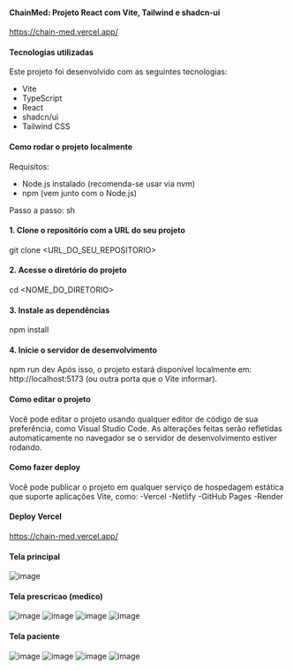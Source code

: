 #### ChainMed: Projeto React com Vite, Tailwind e shadcn-ui

https://chain-med.vercel.app/

#### Tecnologias utilizadas
Este projeto foi desenvolvido com as seguintes tecnologias:
- Vite
- TypeScript
- React
- shadcn/ui
- Tailwind CSS

#### Como rodar o projeto localmente
Requisitos:
- Node.js instalado (recomenda-se usar via nvm)
- npm (vem junto com o Node.js)

Passo a passo:
sh
#### 1. Clone o repositório com a URL do seu projeto
git clone <URL_DO_SEU_REPOSITORIO>
#### 2. Acesse o diretório do projeto
cd <NOME_DO_DIRETORIO>
#### 3. Instale as dependências
npm install
#### 4. Inicie o servidor de desenvolvimento
npm run dev
Após isso, o projeto estará disponível localmente em: http://localhost:5173 (ou outra porta que o Vite informar).

#### Como editar o projeto
Você pode editar o projeto usando qualquer editor de código de sua preferência, como Visual Studio Code.
As alterações feitas serão refletidas automaticamente no navegador se o servidor de desenvolvimento estiver rodando.

#### Como fazer deploy
Você pode publicar o projeto em qualquer serviço de hospedagem estática que suporte aplicações Vite, como:
-Vercel
-Netlify
-GitHub Pages
-Render

#### Deploy Vercel
https://chain-med.vercel.app/

#### Tela principal

![image](https://github.com/user-attachments/assets/24193083-98b0-4583-b580-daa00da20196)


#### Tela prescricao (medico)

![image](https://github.com/user-attachments/assets/b6f963d0-fcd6-4f15-900b-0da61b43747a)
![image](https://github.com/user-attachments/assets/4e924d32-13a9-41a7-8c5e-a7d4af1f610f)
![image](https://github.com/user-attachments/assets/00ddc548-c325-4b07-bebf-90c1b5e14f02)
![image](https://github.com/user-attachments/assets/e095a140-b1c5-4fe6-9b49-7ec4d98b32f7)


#### Tela paciente

![image](https://github.com/user-attachments/assets/f87fb87d-2e8a-4c56-9578-31c10ad78891)
![image](https://github.com/user-attachments/assets/abe16171-a853-4230-b25b-a14edacacac2)
![image](https://github.com/user-attachments/assets/d7ec1d18-93a1-44c3-8639-4d5c7f81fdc5)
![image](https://github.com/user-attachments/assets/77ee4c22-eb53-4698-8d3c-a7ea52d2e8c0)


